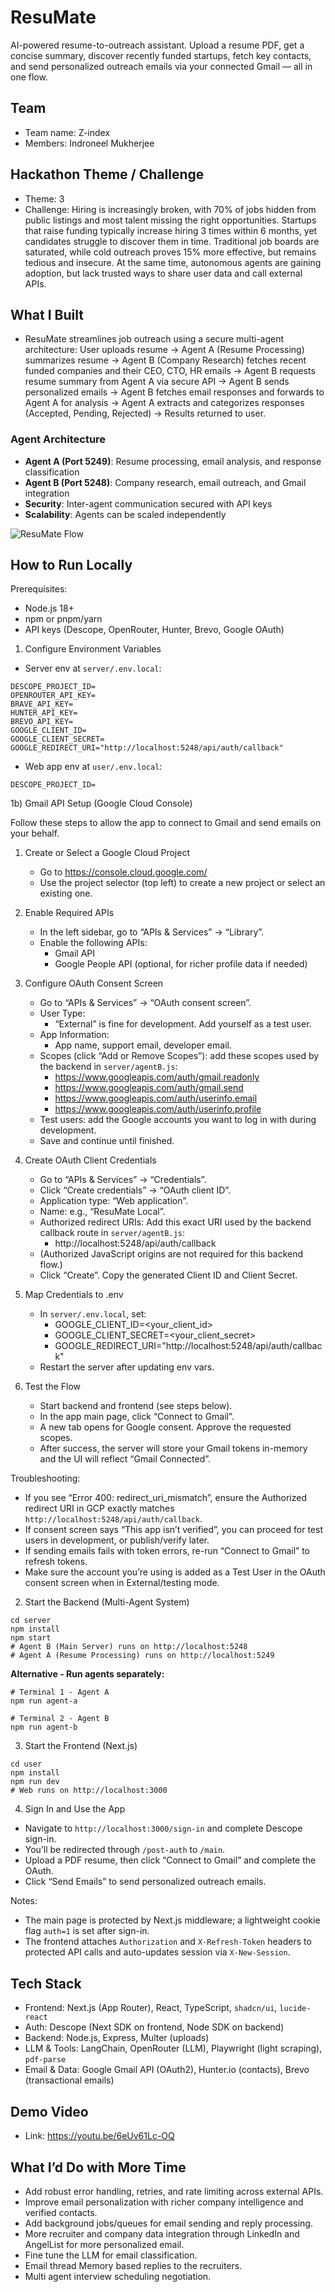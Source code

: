 # ResuMate

AI-powered resume-to-outreach assistant. Upload a resume PDF, get a concise summary, discover recently funded startups, fetch key contacts, and send personalized outreach emails via your connected Gmail — all in one flow.

## Team
- Team name: Z-index
- Members: Indroneel Mukherjee

## Hackathon Theme / Challenge
- Theme: 3
- Challenge: Hiring is increasingly broken, with 70% of jobs hidden from public listings and most talent missing the right opportunities. Startups that raise funding typically increase hiring 3 times within 6 months, yet candidates struggle to discover them in time. Traditional job boards are saturated, while cold outreach proves 15% more effective, but remains tedious and insecure. At the same time, autonomous agents are gaining adoption, but lack trusted ways to share user data and call external APIs.


## What I Built
- ResuMate streamlines job outreach using a secure multi-agent architecture:
User uploads resume -> Agent A (Resume Processing) summarizes resume -> Agent B (Company Research) fetches recent funded companies and their CEO, CTO, HR emails -> Agent B requests resume summary from Agent A via secure API -> Agent B sends personalized emails -> Agent B fetches email responses and forwards to Agent A for analysis -> Agent A extracts and categorizes responses (Accepted, Pending, Rejected) -> Results returned to user.

### Agent Architecture
- **Agent A (Port 5249)**: Resume processing, email analysis, and response classification
- **Agent B (Port 5248)**: Company research, email outreach, and Gmail integration
- **Security**: Inter-agent communication secured with API keys
- **Scalability**: Agents can be scaled independently

![ResuMate Flow](./ResuMail.png)


## How to Run Locally

Prerequisites:
- Node.js 18+
- npm or pnpm/yarn
- API keys (Descope, OpenRouter, Hunter, Brevo, Google OAuth)

1) Configure Environment Variables

- Server env at `server/.env.local`:
```
DESCOPE_PROJECT_ID=
OPENROUTER_API_KEY=
BRAVE_API_KEY=
HUNTER_API_KEY=
BREVO_API_KEY=
GOOGLE_CLIENT_ID=
GOOGLE_CLIENT_SECRET=
GOOGLE_REDIRECT_URI="http://localhost:5248/api/auth/callback"
```

- Web app env at `user/.env.local`:
```
DESCOPE_PROJECT_ID=
```

1b) Gmail API Setup (Google Cloud Console)

Follow these steps to allow the app to connect to Gmail and send emails on your behalf.

1. Create or Select a Google Cloud Project
   - Go to https://console.cloud.google.com/
   - Use the project selector (top left) to create a new project or select an existing one.

2. Enable Required APIs
   - In the left sidebar, go to “APIs & Services” → “Library”.
   - Enable the following APIs:
     - Gmail API
     - Google People API (optional, for richer profile data if needed)

3. Configure OAuth Consent Screen
   - Go to “APIs & Services” → “OAuth consent screen”.
   - User Type:
     - “External” is fine for development. Add yourself as a test user.
   - App Information:
     - App name, support email, developer email.
   - Scopes (click “Add or Remove Scopes”): add these scopes used by the backend in `server/agentB.js`:
     - https://www.googleapis.com/auth/gmail.readonly
     - https://www.googleapis.com/auth/gmail.send
     - https://www.googleapis.com/auth/userinfo.email
     - https://www.googleapis.com/auth/userinfo.profile
   - Test users: add the Google accounts you want to log in with during development.
   - Save and continue until finished.

4. Create OAuth Client Credentials
   - Go to “APIs & Services” → “Credentials”.
   - Click “Create credentials” → “OAuth client ID”.
   - Application type: “Web application”.
   - Name: e.g., “ResuMate Local”.
   - Authorized redirect URIs: Add this exact URI used by the backend callback route in `server/agentB.js`:
     - http://localhost:5248/api/auth/callback
   - (Authorized JavaScript origins are not required for this backend flow.)
   - Click “Create”. Copy the generated Client ID and Client Secret.

5. Map Credentials to .env
   - In `server/.env.local`, set:
     - GOOGLE_CLIENT_ID=<your_client_id>
     - GOOGLE_CLIENT_SECRET=<your_client_secret>
     - GOOGLE_REDIRECT_URI="http://localhost:5248/api/auth/callback"
   - Restart the server after updating env vars.

6. Test the Flow
   - Start backend and frontend (see steps below).
   - In the app main page, click “Connect to Gmail”.
   - A new tab opens for Google consent. Approve the requested scopes.
   - After success, the server will store your Gmail tokens in-memory and the UI will reflect “Gmail Connected”.

Troubleshooting:
- If you see “Error 400: redirect_uri_mismatch”, ensure the Authorized redirect URI in GCP exactly matches `http://localhost:5248/api/auth/callback`.
- If consent screen says “This app isn’t verified”, you can proceed for test users in development, or publish/verify later.
- If sending emails fails with token errors, re-run “Connect to Gmail” to refresh tokens.
- Make sure the account you’re using is added as a Test User in the OAuth consent screen when in External/testing mode.

2) Start the Backend (Multi-Agent System)

```
cd server
npm install
npm start
# Agent B (Main Server) runs on http://localhost:5248
# Agent A (Resume Processing) runs on http://localhost:5249
```

**Alternative - Run agents separately:**
```
# Terminal 1 - Agent A
npm run agent-a

# Terminal 2 - Agent B  
npm run agent-b
```

3) Start the Frontend (Next.js)

```
cd user
npm install
npm run dev
# Web runs on http://localhost:3000
```

4) Sign In and Use the App
- Navigate to `http://localhost:3000/sign-in` and complete Descope sign-in.
- You’ll be redirected through `/post-auth` to `/main`.
- Upload a PDF resume, then click “Connect to Gmail” and complete the OAuth.
- Click “Send Emails” to send personalized outreach emails.

Notes:
- The main page is protected by Next.js middleware; a lightweight cookie flag `auth=1` is set after sign-in.
- The frontend attaches `Authorization` and `X-Refresh-Token` headers to protected API calls and auto-updates session via `X-New-Session`.

## Tech Stack
- Frontend: Next.js (App Router), React, TypeScript, `shadcn/ui`, `lucide-react`
- Auth: Descope (Next SDK on frontend, Node SDK on backend)
- Backend: Node.js, Express, Multer (uploads)
- LLM & Tools: LangChain, OpenRouter (LLM), Playwright (light scraping), `pdf-parse`
- Email & Data: Google Gmail API (OAuth2), Hunter.io (contacts), Brevo (transactional emails)

## Demo Video
- Link: https://youtu.be/6eUv61Lc-OQ

## What I’d Do with More Time
- Add robust error handling, retries, and rate limiting across external APIs.
- Improve email personalization with richer company intelligence and verified contacts.
- Add background jobs/queues for email sending and reply processing.
- More recruiter and company data integration through LinkedIn and AngelList for more personalized email.
- Fine tune the LLM for email classification.
- Email thread Memory based replies to the recruiters.
- Multi agent interview scheduling negotiation.